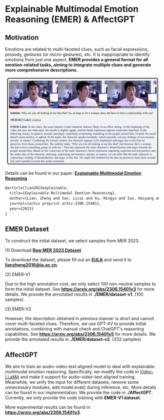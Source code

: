 # Explainable Multimodal Emotion Reasoning (EMER) & AffectGPT 



## Motivation

Emotions are related to multi-faceted clues, such as facial expressions, prosody, gestures (or micro-gestures), etc. It is inappropriate to identify emotions from just one aspect. **EMER provides a general format for all emotion-related tasks, aiming to integrate multiple clues and generate more comprehensive descriptions.**

<img src="image\example.png" alt="example " style="zoom:80%;" />

Details can be found in our paper: [**Explainable Multimodal Emotion Reasoning**](https://arxiv.org/pdf/2306.15401.pdf)

```tex
@article{lian2023explainable,
  title={Explainable Multimodal Emotion Reasoning},
  author={Lian, Zheng and Sun, Licai and Xu, Mingyu and Sun, Haiyang and Xu, Ke and Wen, Zhuofan and Chen, Shun and Liu, Bin and Tao, Jianhua},
  journal={arXiv preprint arXiv:2306.15401},
  year={2023}
}
```



## EMER Dataset

To construct the initial dataset, we select samples from MER 2023.

(1) Download [**Raw MER 2023 Dataset**](https://dl.acm.org/doi/abs/10.1145/3581783.3612836)

To download the dataset, please fill out an [**EULA**](https://drive.google.com/file/d/1LOW2e6ZuyUjurVF0SNPisqSh4VzEl5lN) and send it to **lianzheng2016@ia.ac.cn**.



(2) EMER-V1

Due to the high annotation cost, we only select 100 non-neutral samples to form the initial dataset. See **https://arxiv.org/abs/2306.15401v3** for more details. We provide the annotated results in **./EMER/dataset-v1**. (100 samples)



(3) EMER-V2

However, the description obtained in previous manner is short and cannot cover multi-faceted clues. Therefore, we use GPT-4V to provide initial annotations, combining with manual check and ChatGPT's reasoning capabilities. See **https://arxiv.org/abs/2306.15401v5** for more details. We provide the annotated results in **./EMER/dataset-v2**. (332 samples)



## AffectGPT

We aim to train an audio-video-text aligned model  to deal with explainable multimodal emotion reasoning. Specifically, we modify the code in [Video-LLaMA](https://github.com/DAMO-NLP-SG/Video-LLaMA) and make it support for audio-video-text aligned training. Meanwhile, we unify the input for different datasets, remove some unnecessary modules, add model.eval() during inference, etc. More details can be found in our implementation. We provide the code in **./AffectGPT**. Currently, we only provide the code training with **EMER-V1 dataset**.

More experimental results can be found in **https://arxiv.org/abs/2306.15401v3**.
